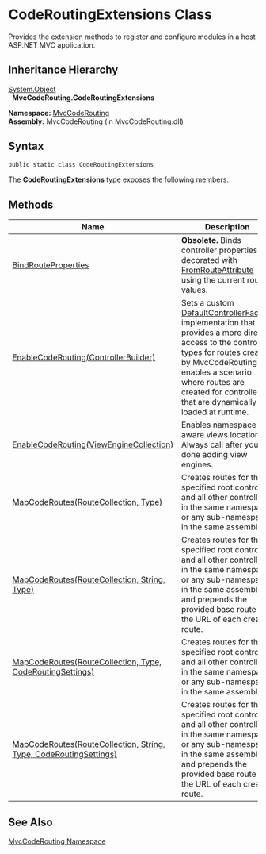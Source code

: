 CodeRoutingExtensions Class
===========================
Provides the extension methods to register and configure modules in a host ASP.NET MVC application.


Inheritance Hierarchy
---------------------
[System.Object][1]  
  **MvcCodeRouting.CodeRoutingExtensions**  

**Namespace:** [MvcCodeRouting][2]  
**Assembly:** MvcCodeRouting (in MvcCodeRouting.dll)

Syntax
------

```csharp
public static class CodeRoutingExtensions
```

The **CodeRoutingExtensions** type exposes the following members.


Methods
-------

Name                                                                    | Description                                                                                                                                                                                                                                                        
----------------------------------------------------------------------- | ------------------------------------------------------------------------------------------------------------------------------------------------------------------------------------------------------------------------------------------------------------------ 
[BindRouteProperties][3]                                                | **Obsolete.** Binds controller properties decorated with [FromRouteAttribute][4] using the current route values.                                                                                                                                                   
[EnableCodeRouting(ControllerBuilder)][5]                               | Sets a custom [DefaultControllerFactory][6] implementation that provides a more direct access to the controller types for routes created by MvcCodeRouting. It enables a scenario where routes are created for controllers that are dynamically loaded at runtime. 
[EnableCodeRouting(ViewEngineCollection)][7]                            | Enables namespace-aware views location. Always call after you are done adding view engines.                                                                                                                                                                        
[MapCodeRoutes(RouteCollection, Type)][8]                               | Creates routes for the specified root controller and all other controllers in the same namespace or any sub-namespace, in the same assembly.                                                                                                                       
[MapCodeRoutes(RouteCollection, String, Type)][9]                       | Creates routes for the specified root controller and all other controllers in the same namespace or any sub-namespace, in the same assembly, and prepends the provided base route to the URL of each created route.                                                
[MapCodeRoutes(RouteCollection, Type, CodeRoutingSettings)][10]         | Creates routes for the specified root controller and all other controllers in the same namespace or any sub-namespace, in the same assembly.                                                                                                                       
[MapCodeRoutes(RouteCollection, String, Type, CodeRoutingSettings)][11] | Creates routes for the specified root controller and all other controllers in the same namespace or any sub-namespace, in the same assembly, and prepends the provided base route to the URL of each created route.                                                


See Also
--------
[MvcCodeRouting Namespace][2]  

[1]: http://msdn.microsoft.com/en-us/library/e5kfa45b
[2]: ../README.md
[3]: BindRouteProperties.md
[4]: ../FromRouteAttribute/README.md
[5]: EnableCodeRouting.md
[6]: http://msdn.microsoft.com/en-us/library/dd470766
[7]: EnableCodeRouting_1.md
[8]: MapCodeRoutes_2.md
[9]: MapCodeRoutes.md
[10]: MapCodeRoutes_3.md
[11]: MapCodeRoutes_1.md